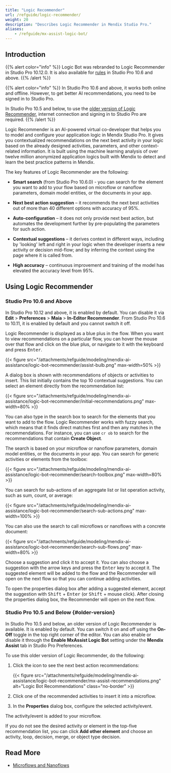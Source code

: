```yaml
---
title: "Logic Recommender"
url: /refguide/logic-recommender/
weight: 20
description: "Describes Logic Recommender in Mendix Studio Pro."
aliases:
    - /refguide/mx-assist-logic-bot/
---
```


## Introduction 

{{% alert color="info" %}}
Logic Bot was rebranded to Logic Recommender in Studio Pro 10.12.0. It is also available for [rules](/refguide/rules/) in Studio Pro 10.6 and above.
{{% /alert %}}

{{% alert color="info" %}}
In Studio Pro 10.6 and above, it works both online and offline. However, to get better AI recommendations, you need to be signed in to Studio Pro.

In Studio Pro 10.5 and below, to use the [older version of Logic Recommender](#older-version), internet connection and signing in to Studio Pro are required.
{{% /alert %}}

Logic Recommender is an AI-powered virtual co-developer that helps you to model and configure your application logic in Mendix Studio Pro. It gives you contextualized recommendations on the next best activity in your logic based on the already designed activities, parameters, and other context-related information. It is built using the machine learning analysis of over twelve million anonymized application logics built with Mendix to detect and learn the best practice patterns in Mendix.

The key features of Logic Recommender are the following:

* **Smart search** (from Studio Pro 10.6.0) - you can search for the element you want to add to your flow based on microflow or nanoflow parameters, domain model entities, or the documents in your app.

* **Next best action suggestion** – it recommends the next best activities out of more than 40 different options with accuracy of 95%. 
* **Auto-configuration** – it does not only provide next best action, but automates the development further by pre-populating the parameters for such action.
* **Contextual suggestions** – it derives context in different ways, including by 'looking' left and right in your logic when the developer inserts a new activity or decision mid-flow; and by inferring the context using the page where it is called from.  
* **High accuracy** – continuous improvement and training of the model has elevated the accuracy level from 95%.

## Using Logic Recommender

### Studio Pro 10.6 and Above

In Studio Pro 10.12 and above, it is enabled by default. You can disable it via **Edit** > **Preferences** > **Maia** > **In-Editor Recommender**. From Studio Pro 10.6 to 10.11, it is enabled by default and you cannot switch it off.

Logic Recommender is displayed as a blue plus in the flow. When you want to view recommendations on a particular flow, you can hover the mouse over that flow and click on the blue plus, or navigate to it with the keyboard and press <kbd>Enter</kbd>.

{{< figure src="/attachments/refguide/modeling/mendix-ai-assistance/logic-bot-recommender/assist-bulb.png" max-width=50% >}}

A dialog box is shown with recommendations of objects or activities to insert. This list initially contains the top 10 contextual suggestions. You can select an element directly from the recommendation list:

{{< figure src="/attachments/refguide/modeling/mendix-ai-assistance/logic-bot-recommender/initial-recommendations.png" max-width=80% >}}

You can also type in the search box to search for the elements that you want to add to the flow. Logic Recommender works with fuzzy search, which means that it finds direct matches first and then any matches in the recommendations. For instance, you can use `cr ob`  to search for the recommendations that contain **Create Object**.

The search is based on your microflow or nanoflow parameters, domain model entities, or the documents in your app. You can search for generic activities or elements from the toolbox:

{{< figure src="/attachments/refguide/modeling/mendix-ai-assistance/logic-bot-recommender/search-toolbox.png" max-width=80% >}}

You can search for sub-actions of an aggregate list or list operation activity, such as sum, count, or average:

{{< figure src="/attachments/refguide/modeling/mendix-ai-assistance/logic-bot-recommender/search-sub-actions.png" max-width=100% >}}

You can also use the search to call microflows or nanoflows with a concrete document:

{{< figure src="/attachments/refguide/modeling/mendix-ai-assistance/logic-bot-recommender/search-sub-flows.png" max-width=80% >}}

Choose a suggestion and click it to accept it. You can also choose a suggestion with the arrow keys and press the <kbd>Enter</kbd> key to accept it. The suggested element will be added to the flow and the Recommender will open on the next flow so that you can continue adding activities.

To open the properties dialog box after adding a suggested element, accept the suggestion with <kbd>Shift</kbd> + <kbd>Enter</kbd> (or <kbd>Shift</kbd> + mouse click). After closing the properties dialog box, the Recommender will open on the next flow.

### Studio Pro 10.5 and Below {#older-version}

In Studio Pro 10.5 and below, an older version of Logic Recommender is available. It is enabled by default. You can switch it on and off using the **On-Off** toggle in the top right corner of the editor. You can also enable or disable it through the **Enable MxAssist Logic Bot** setting under the **Mendix Assist** tab in Studio Pro Preferences.

To use this older version of Logic Recommender, do the following:

1. Click the icon to see the next best action recommendations:

    {{< figure src="/attachments/refguide/modeling/mendix-ai-assistance/logic-bot-recommender/mx-assist-recommendations.png" alt="Logic Bot Recommendations" class="no-border" >}}

2. Click one of the recommended activities to insert it into a microflow.

3. In the **Properties** dialog box, configure the selected activity/event.

The activity/event is added to your microflow.

If you do not see the desired activity or element in the top-five recommendation list, you can click **Add other element** and choose an activity, loop, decision, merge, or object type decision.

## Read More

* [Microflows and Nanoflows](/refguide/microflows-and-nanoflows/)
